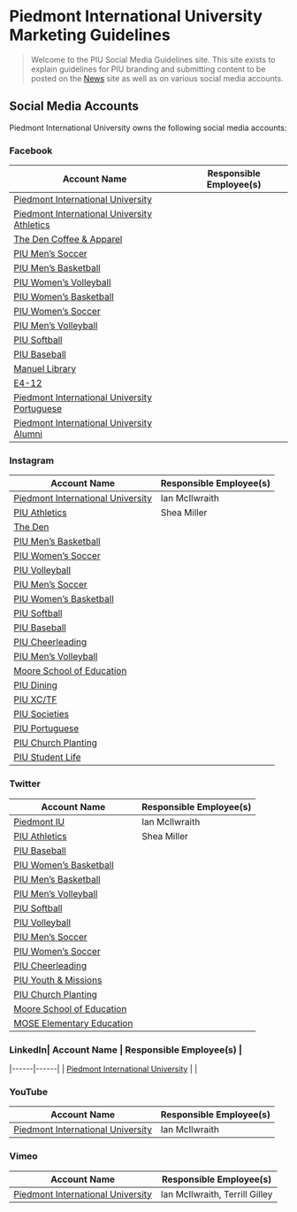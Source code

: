 # Piedmont International University Marketing Guidelines
> Welcome to the PIU Social Media Guidelines site. This site exists to explain guidelines for PIU branding and submitting content to be posted on the [News](https://news.piedmontu.edu) site as well as on various social media accounts.  

## Social Media Accounts
Piedmont International University owns the following social media accounts:

### Facebook
| Account Name | Responsible Employee(s) |
|------|------|
| [Piedmont International University](https://facebook.com/piedmontiu) |  |
| [Piedmont International University Athletics](https://www.facebook.com/PIUBruins/) |  |
| [The Den Coffee & Apparel](https://www.facebook.com/thedenpiu/) |  |
| [PIU Men’s Soccer](https://www.facebook.com/piumsoc) |  |
| [PIU Men’s Basketball](https://www.facebook.com/piumensbball/) |  |
| [PIU Women’s Volleyball](https://www.facebook.com/PIUWVolleyball) |  |
| [PIU Women’s Basketball](https://www.facebook.com/PIUWomensBasketball/) |  |
| [PIU Women’s Soccer](https://www.facebook.com/PIU-Womens-Soccer-280767972744311/) |  |
| [PIU Men’s Volleyball](https://www.facebook.com/PIUMVB) |  |
| [PIU Softball](https://www.facebook.com/PIUSoftball) |  |
| [PIU Baseball](https://www.facebook.com/PIUBaseball) |  |
| [Manuel Library](https://www.facebook.com/GeorgeMManuelLibrary) |  |
| [E4-12](https://www.facebook.com/e4Today) |  |
| [Piedmont International University Portuguese](https://www.facebook.com/PIUPortuguese) |  |
| [Piedmont International University Alumni](https://www.facebook.com/PIUalumni) |  |

### Instagram
| Account Name | Responsible Employee(s) |
|------|------|
| [Piedmont International University](https://www.instagram.com/piedmontiu/) | Ian McIlwraith |
| [PIU Athletics](https://www.instagram.com/piubruins/) | Shea Miller |
| [The Den](https://www.instagram.com/thedenpiu/) |  |
| [PIU Men’s Basketball](https://www.instagram.com/piumensbball/) |  |
| [PIU Women’s Soccer](https://www.instagram.com/piuwsoccer/) |  |
| [PIU Volleyball](https://www.instagram.com/piuvolleyball/) |  |
| [PIU Men’s Soccer](https://www.instagram.com/piumsoc/) |  |
| [PIU Women’s Basketball](https://www.instagram.com/piuladybruins/) |  |
| [PIU Softball](https://www.instagram.com/piusoftball/) |  |
| [PIU Baseball](https://www.instagram.com/piubaseball/) |  |
| [PIU Cheerleading](https://www.instagram.com/piucheerleading/) |  |
| [PIU Men’s Volleyball](https://www.instagram.com/piumvball/) |  |
| [Moore School of Education](https://www.instagram.com/piuschoolofed/) |  |
| [PIU Dining](https://www.instagram.com/piudining/) |  |
| [PIU XC/TF](https://www.instagram.com/piu_xctf/) |  |
| [PIU Societies](https://www.instagram.com/piu_societies/) |  |
| [PIU Portuguese](https://www.instagram.com/piuport/) |  |
| [PIU Church Planting](https://www.instagram.com/piu_nacp/) |  |
| [PIU Student Life](https://www.instagram.com/thebruincave/) |  |

### Twitter
| Account Name | Responsible Employee(s) |
|------|------|
| [Piedmont IU](https://twitter.com/piedmontiu) | Ian McIlwraith |
| [PIU Athletics](https://twitter.com/piubruins) | Shea Miller |
| [PIU Baseball](https://twitter.com/piubaseball) |  |
| [PIU Women’s Basketball](https://twitter.com/piuladybruins) |  |
| [PIU Men’s Basketball](https://twitter.com/piumensbball) |  |
| [PIU Men’s Volleyball](https://twitter.com/piumvball) |  |
| [PIU Softball](https://twitter.com/piusoftball) |  |
| [PIU Volleyball](https://twitter.com/piuvolleyball) |  |
| [PIU Men’s Soccer](https://twitter.com/piumsoc) |  |
| [PIU Women’s Soccer](https://twitter.com/piuwsoccer) |  |
| [PIU Cheerleading](https://twitter.com/piucheerleading) |  |
| [PIU Youth & Missions](https://twitter.com/PIUschoolofmin) |  |
| [PIU Church Planting](https://twitter.com/piu_nacp) |  |
| [Moore School of Education](https://twitter.com/mooreschoolofed) |  |
| [MOSE Elementary Education](https://twitter.com/MSOE_Elementary) |  |

### LinkedIn| Account Name | Responsible Employee(s) |
|------|------|
| [Piedmont International University](https://www.linkedin.com/school/piedmont-international-university/) |  |

### YouTube
| Account Name | Responsible Employee(s) |
|------|------|
| [Piedmont International University](https://www.youtube.com/user/pbcgrad2009) | Ian McIlwraith |

### Vimeo
| Account Name | Responsible Employee(s) |
|------|------|
| [Piedmont International University](https://vimeo.com/piedmontiu) | Ian McIlwraith, Terrill Gilley |